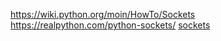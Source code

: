 https://wiki.python.org/moin/HowTo/Sockets
https://realpython.com/python-sockets/
[sockets](https://docs.python.org/es/3/howto/sockets.html)